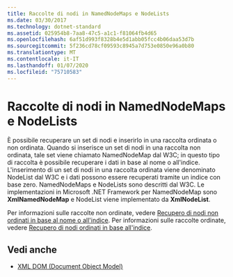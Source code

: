 ```yaml
---
title: Raccolte di nodi in NamedNodeMaps e NodeLists
ms.date: 03/30/2017
ms.technology: dotnet-standard
ms.assetid: 025954b8-7aa8-47c5-a1c1-f81064fb4d65
ms.openlocfilehash: 6af51d993f8328b4e5d1abb05fcc4b06daa53d7b
ms.sourcegitcommit: 5f236cd78cf09593c8945a7d753e0850e96a0b80
ms.translationtype: MT
ms.contentlocale: it-IT
ms.lasthandoff: 01/07/2020
ms.locfileid: "75710583"
---
```

# <a name="node-collections-in-namednodemaps-and-nodelists"></a>Raccolte di nodi in NamedNodeMaps e NodeLists
È possibile recuperare un set di nodi e inserirlo in una raccolta ordinata o non ordinata. Quando si inserisce un set di nodi in una raccolta non ordinata, tale set viene chiamato NamedNodeMap dal W3C; in questo tipo di raccolta è possibile recuperare i dati in base al nome o all'indice. L'inserimento di un set di nodi in una raccolta ordinata viene denominato NodeList dal W3C e i dati possono essere recuperati tramite un indice con base zero. NamedNodeMaps e NodeLists sono descritti dal W3C. Le implementazioni in Microsoft .NET Framework per NamedNodeMap sono **XmlNamedNodeMap** e NodeList viene implementato da **XmlNodeList**.  
  
 Per informazioni sulle raccolte non ordinate, vedere [Recupero di nodi non ordinati in base al nome o all'indice](../../../../docs/standard/data/xml/unordered-node-retrieval-by-name-or-index.md). Per informazioni sulle raccolte ordinate, vedere [Recupero di nodi ordinati in base all'indice](../../../../docs/standard/data/xml/ordered-node-retrieval-by-index.md).  
  
## <a name="see-also"></a>Vedi anche

- [XML DOM (Document Object Model)](../../../../docs/standard/data/xml/xml-document-object-model-dom.md)
